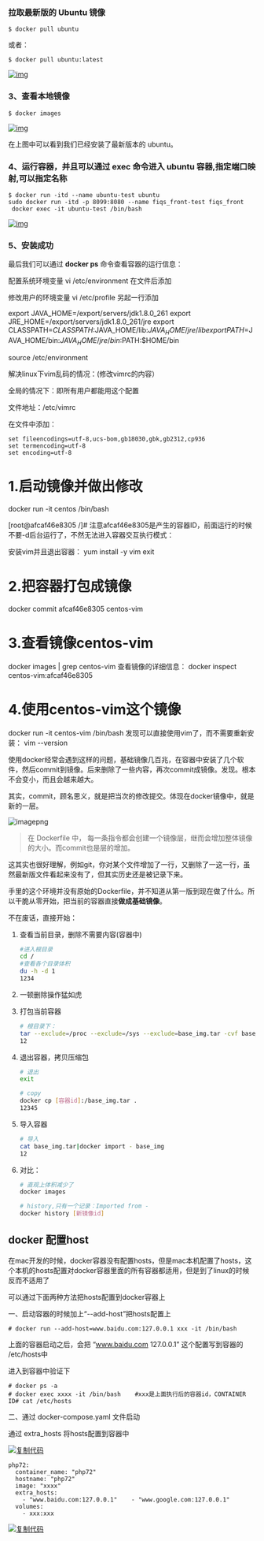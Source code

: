### 拉取最新版的 Ubuntu 镜像

```
$ docker pull ubuntu
```

或者：

```
$ docker pull ubuntu:latest
```

[![img](https://www.runoob.com/wp-content/uploads/2019/11/docker-ubuntu1.png)](https://www.runoob.com/wp-content/uploads/2019/11/docker-ubuntu1.png)

### 3、查看本地镜像

```
$ docker images
```

[![img](https://www.runoob.com/wp-content/uploads/2019/11/docker-ubuntu2.png)](https://www.runoob.com/wp-content/uploads/2019/11/docker-ubuntu2.png)

在上图中可以看到我们已经安装了最新版本的 ubuntu。

### 4、运行容器，并且可以通过 exec 命令进入 ubuntu 容器,指定端口映射,可以指定名称

```
$ docker run -itd --name ubuntu-test ubuntu
sudo docker run -itd -p 8099:8080 --name fiqs_front-test fiqs_front
 docker exec -it ubuntu-test /bin/bash
```

[![img](https://www.runoob.com/wp-content/uploads/2019/11/docker-ubuntu3.png)](https://www.runoob.com/wp-content/uploads/2019/11/docker-ubuntu3.png)

### 5、安装成功

最后我们可以通过 **docker ps** 命令查看容器的运行信息：



配置系统环境变量 vi /etc/environment 在文件后添加

修改用户的环境变量 vi /etc/profile  另起一行添加 

export JAVA_HOME=/export/servers/jdk1.8.0_261
export JRE_HOME=/export/servers/jdk1.8.0_261/jre
export CLASSPATH=$CLASSPATH:$JAVA_HOME/lib:$JAVA_HOME/jre/lib
export PATH=$JAVA_HOME/bin:$JAVA_HOME/jre/bin:$PATH:$HOME/bin



source /etc/environment 



解决linux下vim乱码的情况：(修改vimrc的内容）

全局的情况下：即所有用户都能用这个配置

文件地址：/etc/vimrc

在文件中添加：

```
set fileencodings=utf-8,ucs-bom,gb18030,gbk,gb2312,cp936
set termencoding=utf-8
set encoding=utf-8
```





# 1.启动镜像并做出修改

docker run -it centos /bin/bash

[root@afcaf46e8305 /]#
 注意afcaf46e8305是产生的容器ID，前面运行的时候不要-d后台运行了，不然无法进入容器交互执行模式：

安装vim并且退出容器：
 yum install -y vim
 exit

# 2.把容器打包成镜像

docker commit afcaf46e8305 centos-vim

# 3.查看镜像centos-vim

docker images | grep centos-vim
 查看镜像的详细信息：
 docker inspect centos-vim:afcaf46e8305

# 4.使用centos-vim这个镜像

docker run -it centos-vim /bin/bash
 发现可以直接使用vim了，而不需要重新安装：
 vim --version





使用docker经常会遇到这样的问题，基础镜像几百兆，在容器中安装了几个软件，然后commit到镜像。后来删除了一些内容，再次commit成镜像。发现。根本不会变小，而且会越来越大。

其实，commit，顾名思义，就是把当次的修改提交。体现在docker镜像中，就是新的一层。

![imagepng](https://imgconvert.csdnimg.cn/aHR0cDovL2F0dGFjaC5pbWFkaWFvcy5jb20vL2ZpbGUvMjAxOS8wOC9jYzczYzI5OGE2MTA0MmNhOTY5MDM0ODJkZjdiYmI3MF9pbWFnZS5wbmc?x-oss-process=image/format,png)

> 在 Dockerfile 中， 每一条指令都会创建一个镜像层，继而会增加整体镜像的大小。而commit也是层的增加。

这其实也很好理解，例如git，你对某个文件增加了一行，又删除了一这一行，虽然最新版文件看起来没有了，但其实历史还是被记录下来。

手里的这个环境并没有原始的Dockerfile，并不知道从第一版到现在做了什么。所以干脆从零开始，把当前的容器直接**做成基础镜像**。

不在废话，直接开始：

1. 查看当前目录，删除不需要内容(容器中)

   ```bash
   #进入根目录
   cd / 
   #查看各个目录体积
   du -h -d 1
   1234
   ```

2. 一顿删除操作猛如虎

3. 打包当前容器

   ```bash
   # 根目录下：
   tar --exclude=/proc --exclude=/sys --exclude=base_img.tar -cvf base_img.tar .
   12
   ```

4. 退出容器，拷贝压缩包

   ```bash
   # 退出
   exit
   
   # copy
   docker cp [容器id]:/base_img.tar .
   12345
   ```

5. 导入容器

   ```bash
   # 导入
   cat base_img.tar|docker import - base_img
   12
   ```

6. 对比：

   ```bash
   # 直观上体积减少了
   docker images
   
   # history,只有一个记录：Imported from -
   docker history [新镜像id]
   ```



## docker 配置host

在mac开发的时候，docker容器没有配置hosts，但是mac本机配置了hosts，这个本机的hosts配置对docker容器里面的所有容器都适用，但是到了linux的时候反而不适用了

可以通过下面两种方法把hosts配置到docker容器上

一、启动容器的时候加上“--add-host”把hosts配置上

```
# docker run --add-host=www.baidu.com:127.0.0.1 xxx -it /bin/bash
```

上面的容器启动之后，会把 “www.baidu.com 127.0.0.1” 这个配置写到容器的 /etc/hosts中

进入到容器中验证下

```
# docker ps -a
# docker exec xxxx -it /bin/bash    #xxx是上面执行后的容器id，CONTAINER ID# cat /etc/hosts
```

二、通过 docker-compose.yaml 文件启动

通过 extra_hosts 将hosts配置到容器中

[![复制代码](https://common.cnblogs.com/images/copycode.gif)](javascript:void(0);)

```
php72:
  container_name: "php72"
  hostname: "php72"
  image: "xxxx"
  extra_hosts:
    - "www.baidu.com:127.0.0.1"    - "www.google.com:127.0.0.1"
  volumes:
    - xxx:xxx
```

[![复制代码](https://common.cnblogs.com/images/copycode.gif)](javascript:void(0);)
